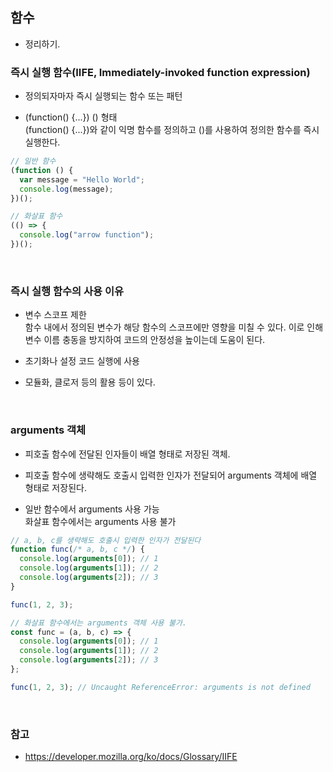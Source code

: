 ## 함수

- 정리하기.

### 즉시 실행 함수(IIFE, Immediately-invoked function expression)

- 정의되자마자 즉시 실행되는 함수 또는 패턴

- (function() {...}) () 형태 <br>
  (function() {...})와 같이 익명 함수를 정의하고 ()를 사용하여 정의한 함수를 즉시 실행한다.

```javascript
// 일반 함수
(function () {
  var message = "Hello World";
  console.log(message);
})();

// 화살표 함수
(() => {
  console.log("arrow function");
})();
```

<br>

### 즉시 실행 함수의 사용 이유

- 변수 스코프 제한 <br>
  함수 내에서 정의된 변수가 해당 함수의 스코프에만 영향을 미칠 수 있다. 이로 인해 변수 이름 충동을 방지하여 코드의 안정성을 높이는데 도움이 된다.

- 초기화나 설정 코드 실행에 사용 <br>

- 모듈화, 클로저 등의 활용 등이 있다.

<br>

### arguments 객체

- 피호출 함수에 전달된 인자들이 배열 형태로 저장된 객체.

- 피호출 함수에 생략해도 호출시 입력한 인자가 전달되어 arguments 객체에 배열 형태로 저장된다.

- 일반 함수에서 arguments 사용 가능 <br>
  화살표 함수에서는 arguments 사용 불가

```javascript
// a, b, c를 생략해도 호출시 입력한 인자가 전달된다
function func(/* a, b, c */) {
  console.log(arguments[0]); // 1
  console.log(arguments[1]); // 2
  console.log(arguments[2]); // 3
}

func(1, 2, 3);

// 화살표 함수에서는 arguments 객체 사용 불가.
const func = (a, b, c) => {
  console.log(arguments[0]); // 1
  console.log(arguments[1]); // 2
  console.log(arguments[2]); // 3
};

func(1, 2, 3); // Uncaught ReferenceError: arguments is not defined
```

<br>

### 참고

- https://developer.mozilla.org/ko/docs/Glossary/IIFE
